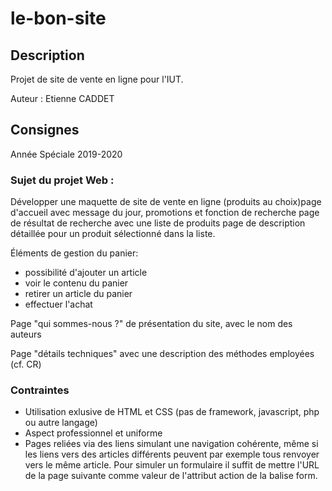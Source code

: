 # le-bon-site

## Description
Projet de site de vente en ligne pour l'IUT.

Auteur : Etienne CADDET

## Consignes

Année Spéciale 2019-2020

### Sujet du projet Web :
Développer une maquette de site de vente en ligne (produits au choix)page d'accueil avec message du jour, promotions et fonction de recherche page de résultat de recherche avec une liste de produits page de description détaillée pour un produit sélectionné dans la liste.

Éléments de gestion du panier:
  - possibilité d'ajouter un article
  - voir le contenu du panier
  - retirer un article du panier
  - effectuer l'achat

Page "qui sommes-nous ?" de présentation du site, avec le nom des auteurs

Page "détails techniques" avec une description des méthodes employées (cf. CR)


### Contraintes
  - Utilisation exlusive de HTML et CSS (pas de framework, javascript, php ou autre langage)
  - Aspect professionnel et uniforme
  - Pages reliées via des liens simulant une navigation cohérente, même si les liens vers
    des articles différents peuvent par exemple tous renvoyer vers le même article.
    Pour simuler un formulaire il suffit de mettre l'URL de la page suivante comme
    valeur de l'attribut action de la balise form.
